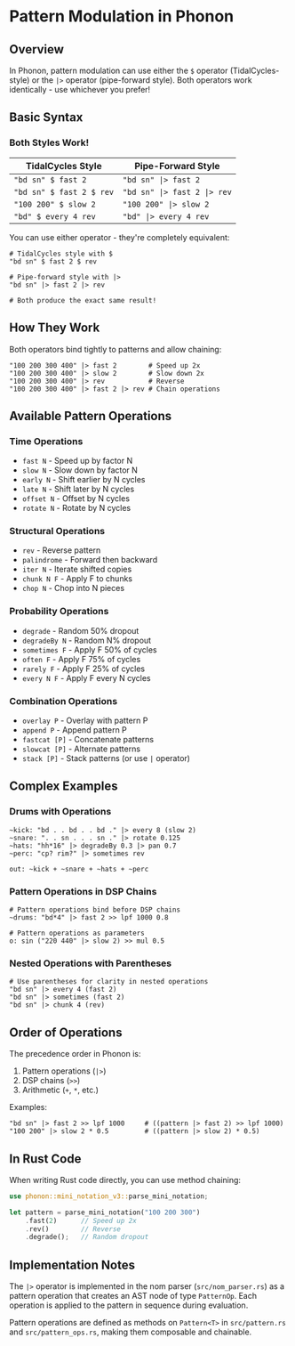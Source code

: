 # Pattern Modulation in Phonon

## Overview

In Phonon, pattern modulation can use either the `$` operator (TidalCycles-style) or the `|>` operator (pipe-forward style). Both operators work identically - use whichever you prefer!

## Basic Syntax

### Both Styles Work!

| TidalCycles Style | Pipe-Forward Style |
|-------------------|-------------------|
| `"bd sn" $ fast 2` | `"bd sn" \|> fast 2` |
| `"bd sn" $ fast 2 $ rev` | `"bd sn" \|> fast 2 \|> rev` |
| `"100 200" $ slow 2` | `"100 200" \|> slow 2` |
| `"bd" $ every 4 rev` | `"bd" \|> every 4 rev` |

You can use either operator - they're completely equivalent:

```phonon
# TidalCycles style with $
"bd sn" $ fast 2 $ rev

# Pipe-forward style with |>
"bd sn" |> fast 2 |> rev

# Both produce the exact same result!
```

## How They Work

Both operators bind tightly to patterns and allow chaining:

```phonon
"100 200 300 400" |> fast 2        # Speed up 2x
"100 200 300 400" |> slow 2        # Slow down 2x
"100 200 300 400" |> rev           # Reverse
"100 200 300 400" |> fast 2 |> rev # Chain operations
```

## Available Pattern Operations

### Time Operations
- `fast N` - Speed up by factor N
- `slow N` - Slow down by factor N
- `early N` - Shift earlier by N cycles
- `late N` - Shift later by N cycles
- `offset N` - Offset by N cycles
- `rotate N` - Rotate by N cycles

### Structural Operations
- `rev` - Reverse pattern
- `palindrome` - Forward then backward
- `iter N` - Iterate shifted copies
- `chunk N F` - Apply F to chunks
- `chop N` - Chop into N pieces

### Probability Operations
- `degrade` - Random 50% dropout
- `degradeBy N` - Random N% dropout
- `sometimes F` - Apply F 50% of cycles
- `often F` - Apply F 75% of cycles
- `rarely F` - Apply F 25% of cycles
- `every N F` - Apply F every N cycles

### Combination Operations
- `overlay P` - Overlay with pattern P
- `append P` - Append pattern P
- `fastcat [P]` - Concatenate patterns
- `slowcat [P]` - Alternate patterns
- `stack [P]` - Stack patterns (or use `|` operator)

## Complex Examples

### Drums with Operations
```phonon
~kick: "bd . . bd . . bd ." |> every 8 (slow 2)
~snare: ". . sn . . . sn ." |> rotate 0.125
~hats: "hh*16" |> degradeBy 0.3 |> pan 0.7
~perc: "cp? rim?" |> sometimes rev

out: ~kick + ~snare + ~hats + ~perc
```

### Pattern Operations in DSP Chains
```phonon
# Pattern operations bind before DSP chains
~drums: "bd*4" |> fast 2 >> lpf 1000 0.8

# Pattern operations as parameters
o: sin ("220 440" |> slow 2) >> mul 0.5
```

### Nested Operations with Parentheses
```phonon
# Use parentheses for clarity in nested operations
"bd sn" |> every 4 (fast 2)
"bd sn" |> sometimes (fast 2)
"bd sn" |> chunk 4 (rev)
```

## Order of Operations

The precedence order in Phonon is:
1. Pattern operations (`|>`)
2. DSP chains (`>>`)
3. Arithmetic (`+`, `*`, etc.)

Examples:
```phonon
"bd sn" |> fast 2 >> lpf 1000     # ((pattern |> fast 2) >> lpf 1000)
"100 200" |> slow 2 * 0.5         # ((pattern |> slow 2) * 0.5)
```

## In Rust Code

When writing Rust code directly, you can use method chaining:

```rust
use phonon::mini_notation_v3::parse_mini_notation;

let pattern = parse_mini_notation("100 200 300")
    .fast(2)      // Speed up 2x
    .rev()        // Reverse
    .degrade();   // Random dropout
```

## Implementation Notes

The `|>` operator is implemented in the nom parser (`src/nom_parser.rs`) as a pattern operation that creates an AST node of type `PatternOp`. Each operation is applied to the pattern in sequence during evaluation.

Pattern operations are defined as methods on `Pattern<T>` in `src/pattern.rs` and `src/pattern_ops.rs`, making them composable and chainable.
